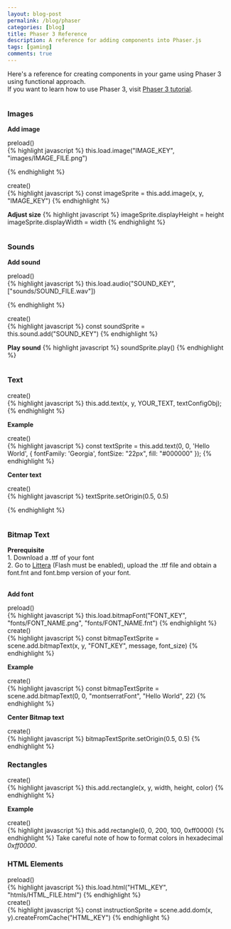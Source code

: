 ```yaml
---
layout: blog-post
permalink: /blog/phaser
categories: [blog]
title: Phaser 3 Reference
description: A reference for adding components into Phaser.js
tags: [gaming]
comments: true
---
```


Here's a reference for creating components in your game using Phaser 3 using functional approach.
<br/>
If you want to learn how to use Phaser 3, visit <a href="/blog/phaser-tut" class="">Phaser 3 tutorial</a>.

<div style="display: flex; flex-wrap:wrap;">

<div class="grid-card">

<h3>
  Images
</h3>

<b>Add image</b>

<div class="blog-date i">
  preload()
</div>
{% highlight javascript %}
this.load.image("IMAGE_KEY", "images/IMAGE_FILE.png")

{% endhighlight %}
<div class="blog-date i">
create()
</div>
{% highlight javascript %}
const imageSprite = this.add.image(x, y, "IMAGE_KEY")
{% endhighlight %}

<b>Adjust size</b>
{% highlight javascript %}
imageSprite.displayHeight = height
imageSprite.displayWidth = width
{% endhighlight %}

  </div>

   <div class="grid-card">
<h3>
  Sounds
</h3>

<b>Add sound</b>
<div class="blog-date i">
  preload()
</div>
{% highlight javascript %}
this.load.audio("SOUND_KEY", ["sounds/SOUND_FILE.wav"])

{% endhighlight %}
<div class="blog-date i">
create()
</div>
{% highlight javascript %}
const soundSprite = this.sound.add("SOUND_KEY")
{% endhighlight %}

<b>Play sound</b>
{% highlight javascript %}
soundSprite.play()
{% endhighlight %}


</div>

<div class="grid-card">
<h3>
  Text
</h3>

<div class="blog-date i">
  create()
</div>
{% highlight javascript %}
this.add.text(x, y, YOUR_TEXT, textConfigObj);
{% endhighlight %}

<b>Example</b>
<div class="blog-date i">
  create()
</div>
{% highlight javascript %}
const textSprite = this.add.text(0, 0, 'Hello World', { fontFamily: 'Georgia', fontSize: "22px", fill: "#000000" });
{% endhighlight %}

<b>Center text</b>
<div class="blog-date i">
  create()
</div>
{% highlight javascript %}
textSprite.setOrigin(0.5, 0.5)

{% endhighlight %}
</div>

<div class="grid-card">
<h3>
  Bitmap Text
</h3>
<b>Prerequisite</b>
<br/>
1. Download a <span class="ib">.ttf</span> of your font
<br/>
2. Go to <a href="http://kvazars.com/littera/">Littera</a> (Flash must be enabled), upload the .ttf file and obtain a <span class="i b">font.fnt </span>
and <span class="i b">font.bmp</span> version of your font.
<br/>
<br/>

<b>Add font</b>

<div class="blog-date i">
  preload()
</div>
{% highlight javascript %}
this.load.bitmapFont("FONT_KEY", "fonts/FONT_NAME.png", "fonts/FONT_NAME.fnt")
{% endhighlight %}
<div class="blog-date i">
create()
</div>
{% highlight javascript %}
const bitmapTextSprite = scene.add.bitmapText(x, y, "FONT_KEY", message, font_size)
{% endhighlight %}

<b>Example</b>
<div class="blog-date i">
create()
</div>
{% highlight javascript %}
const bitmapTextSprite = scene.add.bitmapText(0, 0, "montserratFont", "Hello World", 22)
{% endhighlight %}


<b>Center Bitmap text</b>
<div class="blog-date i">
  create()
</div>
{% highlight javascript %}
bitmapTextSprite.setOrigin(0.5, 0.5)
{% endhighlight %}
</div>
<div class="grid-card">
<h3>
Rectangles</h3>

<div class="blog-date i">
 create()
</div>
{% highlight javascript %}
this.add.rectangle(x, y, width, height, color)
{% endhighlight %}

<b>Example</b>
<div class="blog-date i">
 create()
</div>
{% highlight javascript %}
this.add.rectangle(0, 0, 200, 100, 0xff0000)
{% endhighlight %}
Take careful note of how to format colors in hexadecimal <i>0xff0000</i>.

</div>

<div class="grid-card">
<h3>HTML Elements</h3>

<div class="blog-date i">
 preload()
</div>
{% highlight javascript %}
this.load.html("HTML_KEY", "htmls/HTML_FILE.html")
{% endhighlight %}

<div class="blog-date i">
 create()
</div>
{% highlight javascript %}
const instructionSprite = scene.add.dom(x, y).createFromCache("HTML_KEY")
{% endhighlight %}

</div>

</div>
